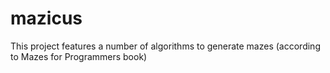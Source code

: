 # mazicus
This project features a number of algorithms to generate mazes (according to Mazes for Programmers book)
